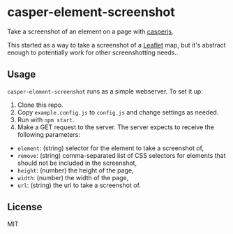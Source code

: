 # casper-element-screenshot

Take a screenshot of an element on a page with [casperjs](http://casperjs.org/).

This started as a way to take a screenshot of a [Leaflet](http://leafletjs.com/) map, but it's abstract enough to potentially work for other screenshotting needs..

## Usage

`casper-element-screenshot` runs as a simple webserver. To set it up:

 1. Clone this repo.
 2. Copy `example.config.js` to `config.js` and change settings as needed.
 3. Run with `npm start`.
 4. Make a GET request to the server. The server expects to receive the following parameters:
  * `element`: (string) selector for the element to take a screenshot of,
  * `remove`: (string) comma-separated list of CSS selectors for elements that should not be included in the screenshot,
  * `height`: (number) the height of the page,
  * `width`: (number) the width of the page,
  * `url`: (string) the url to take a screenshot of.

## License

MIT
